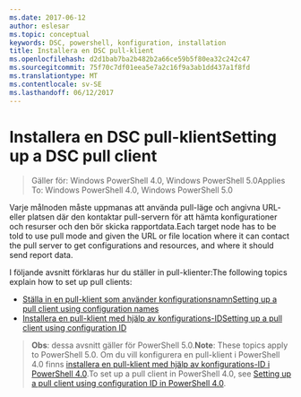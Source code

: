 ```yaml
---
ms.date: 2017-06-12
author: eslesar
ms.topic: conceptual
keywords: DSC, powershell, konfiguration, installation
title: Installera en DSC pull-klient
ms.openlocfilehash: d2d1bab7ba2b482b2a66ce59b5f80ea32c242c47
ms.sourcegitcommit: 75f70c7df01eea5e7a2c16f9a3ab1dd437a1f8fd
ms.translationtype: MT
ms.contentlocale: sv-SE
ms.lasthandoff: 06/12/2017
---
```

# <a name="setting-up-a-dsc-pull-client"></a><span data-ttu-id="d8fdc-103">Installera en DSC pull-klient</span><span class="sxs-lookup"><span data-stu-id="d8fdc-103">Setting up a DSC pull client</span></span>

> <span data-ttu-id="d8fdc-104">Gäller för: Windows PowerShell 4.0, Windows PowerShell 5.0</span><span class="sxs-lookup"><span data-stu-id="d8fdc-104">Applies To: Windows PowerShell 4.0, Windows PowerShell 5.0</span></span>

<span data-ttu-id="d8fdc-105">Varje målnoden måste uppmanas att använda pull-läge och angivna URL- eller platsen där den kontaktar pull-servern för att hämta konfigurationer och resurser och den bör skicka rapportdata.</span><span class="sxs-lookup"><span data-stu-id="d8fdc-105">Each target node has to be told to use pull mode and given the URL or file location where it can contact the pull server to get configurations and resources, and where it should send report data.</span></span>


<span data-ttu-id="d8fdc-106">I följande avsnitt förklaras hur du ställer in pull-klienter:</span><span class="sxs-lookup"><span data-stu-id="d8fdc-106">The following topics explain how to set up pull clients:</span></span>

* [<span data-ttu-id="d8fdc-107">Ställa in en pull-klient som använder konfigurationsnamn</span><span class="sxs-lookup"><span data-stu-id="d8fdc-107">Setting up a pull client using configuration names</span></span>](pullClientConfigNames.md)
* [<span data-ttu-id="d8fdc-108">Installera en pull-klient med hjälp av konfigurations-ID</span><span class="sxs-lookup"><span data-stu-id="d8fdc-108">Setting up a pull client using configuration ID</span></span>](pullClientConfigID.md)

> <span data-ttu-id="d8fdc-109">**Obs**: dessa avsnitt gäller för PowerShell 5.0.</span><span class="sxs-lookup"><span data-stu-id="d8fdc-109">**Note**: These topics apply to PowerShell 5.0.</span></span> <span data-ttu-id="d8fdc-110">Om du vill konfigurera en pull-klient i PowerShell 4.0 finns [installera en pull-klient med hjälp av konfigurations-ID i PowerShell 4.0](pullClientConfigID4.md).</span><span class="sxs-lookup"><span data-stu-id="d8fdc-110">To set up a pull client in PowerShell 4.0, see [Setting up a pull client using configuration ID in PowerShell 4.0](pullClientConfigID4.md).</span></span>


